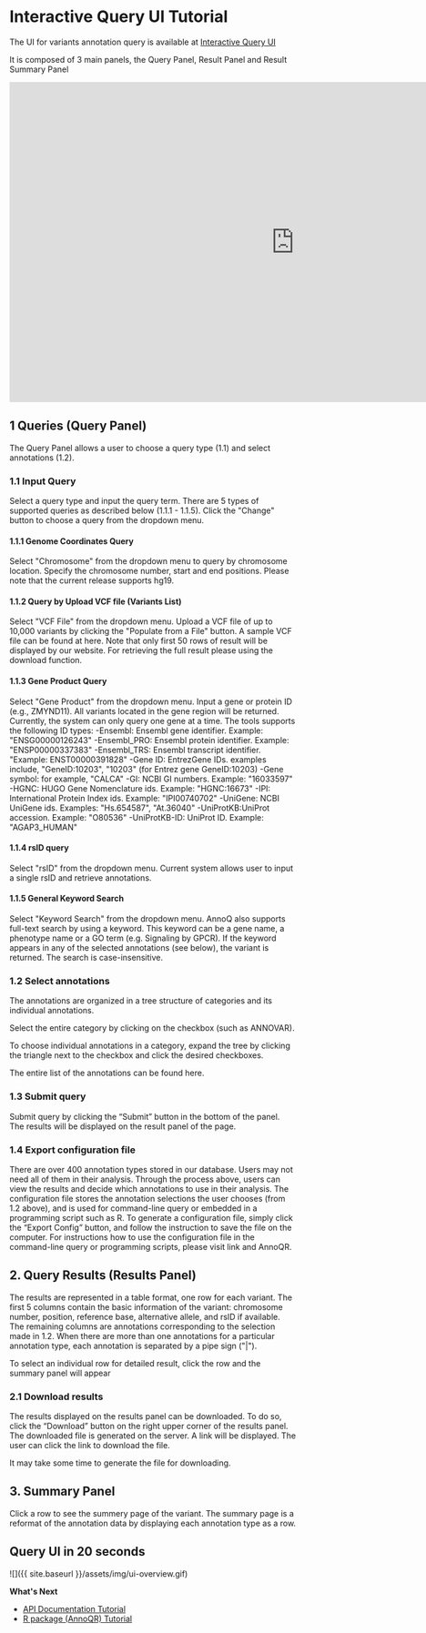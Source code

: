 ---
---
# Interactive Query UI Tutorial

The UI for variants annotation query is available at [Interactive Query UI]({{site.annoq_search_url}})

It is composed of 3 main panels, the Query Panel, Result Panel and Result Summary Panel

  <iframe width="1000" height="563" src="https://www.youtube.com/embed/plaU42-x4jE" title="YouTube video player"
        frameborder="0" allow="accelerometer; autoplay; clipboard-write; encrypted-media; gyroscope; picture-in-picture"
        allowfullscreen></iframe>



## 1 Queries (Query Panel)

The Query Panel allows a user to choose a query type (1.1) and select annotations (1.2).

### 1.1 Input Query

Select a query type and input the query term. There are 5 types of supported queries as described below (1.1.1 - 1.1.5). Click the "Change" button to choose a query from the dropdown menu. 

#### 1.1.1 Genome Coordinates Query

Select "Chromosome" from the dropdown menu to query by chromosome location. Specify the chromosome number, start and end positions. Please note that the current release supports hg19. 

#### 1.1.2 Query by Upload VCF file (Variants List)

Select "VCF File" from the dropdown menu. Upload a VCF file of up to 10,000 variants by clicking the "Populate from a File" button. A sample VCF file can be found at here. Note that only first 50 rows of result will be displayed by our website. For retrieving the full result please using the download function.

#### 1.1.3 Gene Product Query

Select "Gene Product" from the dropdown menu. Input a gene or protein ID (e.g., ZMYND11). All variants located in the gene region will be returned. Currently, the system can only query one gene at a time. The tools supports the following ID types:
-Ensembl: Ensembl gene identifier. Example: "ENSG00000126243"
-Ensembl_PRO: Ensembl protein identifier. Example: "ENSP00000337383"
-Ensembl_TRS: Ensembl transcript identifier. "Example: ENST00000391828"
-Gene ID: EntrezGene IDs. examples include, "GeneID:10203", "10203" (for Entrez gene GeneID:10203)
-Gene symbol: for example, "CALCA"
-GI: NCBI GI numbers. Example: "16033597"
-HGNC: HUGO Gene Nomenclature ids. Example: "HGNC:16673"
-IPI: International Protein Index ids. Example: "IPI00740702"
-UniGene: NCBI UniGene ids. Examples: "Hs.654587", "At.36040"
-UniProtKB:UniProt accession. Example: "O80536"
-UniProtKB-ID: UniProt ID. Example: "AGAP3_HUMAN"


#### 1.1.4 rsID query

Select "rsID" from the dropdown menu. Current system allows user to input a single rsID and retrieve annotations.

#### 1.1.5 General Keyword Search

Select "Keyword Search" from the dropdown menu. AnnoQ also supports full-text search by using a keyword. This keyword can be a gene name, a phenotype name or a GO term (e.g. Signaling by GPCR). If the keyword appears in any of the selected annotations (see below), the variant is returned. The search is case-insensitive.

### 1.2 Select annotations

The annotations are organized in a tree structure of categories and its individual annotations.

Select the entire category by clicking on the checkbox (such as ANNOVAR).

To choose individual annotations in a category, expand the tree by clicking the triangle next to the checkbox and click the desired checkboxes.

The entire list of the annotations can be found here.

### 1.3 Submit query

Submit query by clicking the “Submit” button in the bottom of the panel. The results will be displayed on the result panel of the page.

### 1.4 Export configuration file

There are over 400 annotation types stored in our database. Users may not need all of them in their analysis. Through the process above, users can view the results and decide which annotations to use in their analysis. The configuration file stores the annotation selections the user chooses (from 1.2 above), and is used for command-line query or embedded in a programming script such as R. To generate a configuration file, simply click the “Export Config” button, and follow the instruction to save the file on the computer. For instructions how to use the configuration file in the command-line query or programming scripts, please visit link and AnnoQR.

## 2. Query Results (Results Panel)

The results are represented in a table format, one row for each variant. The first 5 columns contain the basic information of the variant: chromosome number, position, reference base, alternative allele, and rsID if available. The remaining columns are annotations corresponding to the selection made in 1.2. When there are more than one annotations for a particular annotation type, each annotation is separated by a pipe sign ("|").

To select an individual row for detailed result, click the row and the summary panel will appear

### 2.1 Download results

The results displayed on the results panel can be downloaded. To do so, click the “Download” button on the right upper corner of the results panel. The downloaded file is generated on the server. A link will be displayed. The user can click the link to download the file.

It may take some time to generate the file for downloading.

## 3. Summary Panel

Click a row to see the summery page of the variant. The summary page is a reformat of the annotation data by displaying each annotation type as a row.

## Query UI in 20 seconds

![]({{ site.baseurl }}/assets/img/ui-overview.gif)

**What's Next**

- [API Documentation Tutorial]({{site.baseurl}}/docs/tutorials/api)
- [R package (AnnoQR) Tutorial]({{site.baseurl}}/docs/tutorials/r-package)
